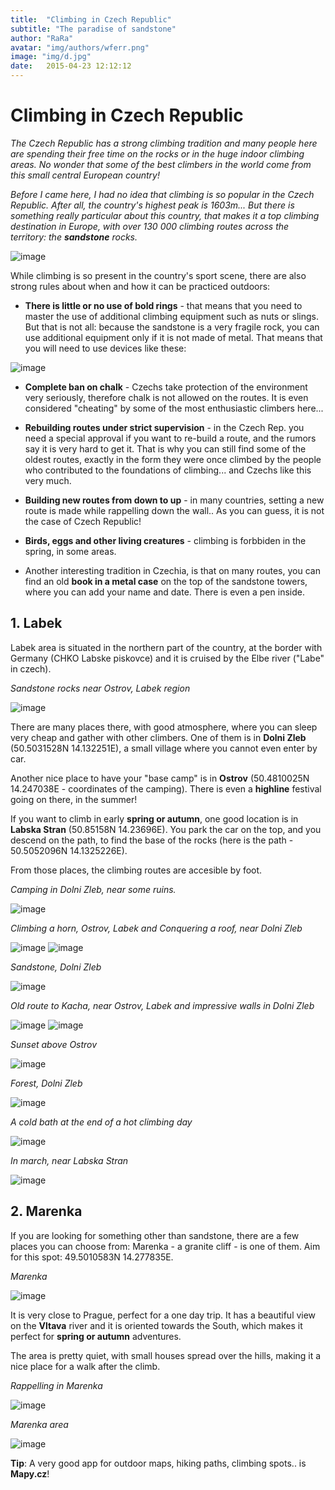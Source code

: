 ```yaml
---
title:  "Climbing in Czech Republic"
subtitle: "The paradise of sandstone"
author: "RaRa"
avatar: "img/authors/wferr.png"
image: "img/d.jpg"
date:   2015-04-23 12:12:12
---
```


# Climbing in Czech Republic

_The Czech Republic has a strong climbing tradition and many people here are spending their free time on the rocks or in the huge indoor climbing areas. No wonder that some of the best climbers in the world come from this small central European country!_

_Before I came here, I had no idea that climbing is so popular in the Czech Republic. After all, the country's highest peak is 1603m... But there is something really particular about this country, that makes it a top climbing destination in Europe, with over 130 000 climbing routes across the territory: the **sandstone** rocks._

![image](img/Labek/DSC08918_02.jpg)

While climbing is so present in the country's sport scene, there are also strong rules about when and how it can be practiced outdoors:

* **There is little or no use of bold rings** - that means that you need to master the use of additional climbing equipment such as nuts or slings. But that is not all: because the sandstone is a very fragile rock, you can use additional equipment only if it is not made of metal. That means that you will need to use devices like these:

![image](img/Labek/DSC09630.jpg)

* **Complete ban on chalk** - Czechs take protection of the environment very seriously, therefore chalk is not allowed on the routes. It is even considered "cheating" by some of the most enthusiastic climbers here...

* **Rebuilding routes under strict supervision** - in the Czech Rep. you need a special approval if you want to re-build a route, and the rumors say it is very hard to get it. That is why you can still find some of the oldest routes, exactly in the form they were once climbed by the people who contributed to the foundations of climbing... and Czechs like this very much.

* **Building new routes from down to up** - in many countries, setting a new route is made while rappelling down the wall.. As you can guess, it is not the case of Czech Republic! 

* **Birds, eggs and other living creatures** - climbing is forbbiden in the spring, in some areas.

* Another interesting tradition in Czechia, is that on many routes, you can find an old **book in a metal case** on the top of the sandstone towers, where you can add your name and date. There is even a pen inside. 


## 1. Labek 

Labek area is situated in the northern part of the country, at the border with Germany (CHKO Labske piskovce) and it is cruised by the Elbe river ("Labe" in czech).

_Sandstone rocks near Ostrov, Labek region_

![image](img/Labek/DSC08261.jpg)

There are many places there, with good atmosphere, where you can sleep very cheap and gather with other climbers. One of them is in **Dolni Zleb** (50.5031528N 14.132251E), a small village where you cannot even enter by car.

Another nice place to have your "base camp" is in **Ostrov** (50.4810025N 14.247038E - coordinates of the camping). There is even a **highline** festival going on there, in the summer! 

If you want to climb in early **spring or autumn**, one good location is in **Labska Stran** (50.85158N 14.23696E). You park the car on the top, and you descend on the path, to find the base of the rocks (here is the path - 50.5052096N 14.1325226E).

From those places, the climbing routes are accesible by foot.

_Camping in Dolni Zleb, near some ruins._

![image](img/Labek/DSC08277.jpg)

_Climbing a horn, Ostrov, Labek and Conquering a roof, near Dolni Zleb_

![image](img/Labek/DSC08254.jpg) ![image](img/Labek/DSC08272.jpg)

_Sandstone, Dolni Zleb_

![image](img/Labek/DSC08284.jpg)

_Old route to Kacha, near Ostrov, Labek and impressive walls in Dolni Zleb_

![image](img/Labek/DSC08250.jpg) ![image](img/Labek/DSC08293.jpg)

_Sunset above Ostrov_

![image](img/Labek/DSC08255.jpg)


_Forest, Dolni Zleb_ 

![image](img/Labek/DSC08280.jpg) 

_A cold bath at the end of a hot climbing day_

![image](img/Labek/DSC08298.jpg)


_In march, near Labska Stran_

![image](img/Labek/DSC09622.jpg)



## 2. Marenka

If you are looking for something other than sandstone, there are a few places you can choose from: Marenka - a granite cliff - is one of them. Aim for this spot: 49.5010583N 14.277835E.

_Marenka_

![image](img/Labek/DSC09357.jpg)

It is very close to Prague, perfect for a one day trip. It has a beautiful view on the **Vltava** river and it is oriented towards the South, which makes it perfect for **spring or autumn** adventures.

The area is pretty quiet, with small houses spread over the hills, making it a nice place for a walk after the climb. 

_Rappelling in Marenka_

![image](img/Labek/DSC09352.jpg)

_Marenka area_

![image](img/Labek/DSC09402.jpg)

**Tip**: A very good app for outdoor maps, hiking paths, climbing spots.. is **Mapy.cz**! 












